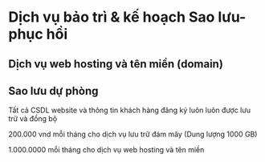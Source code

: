 # Dịch vụ bảo trì & kế hoạch Sao lưu-phục hồi


## Dịch vụ web hosting và tên miền (domain)

## Sao lưu dự phòng

Tất cả CSDL website và thông tin khách hàng đăng ký luôn luôn được lưu trữ và đồng bộ



200.000 vnd mỗi tháng cho dịch vụ lưu trữ đám mây \(Dung lượng 1000 GB\)

1.000.0000 mỗi tháng cho dịch vụ web hosting và tên miền

